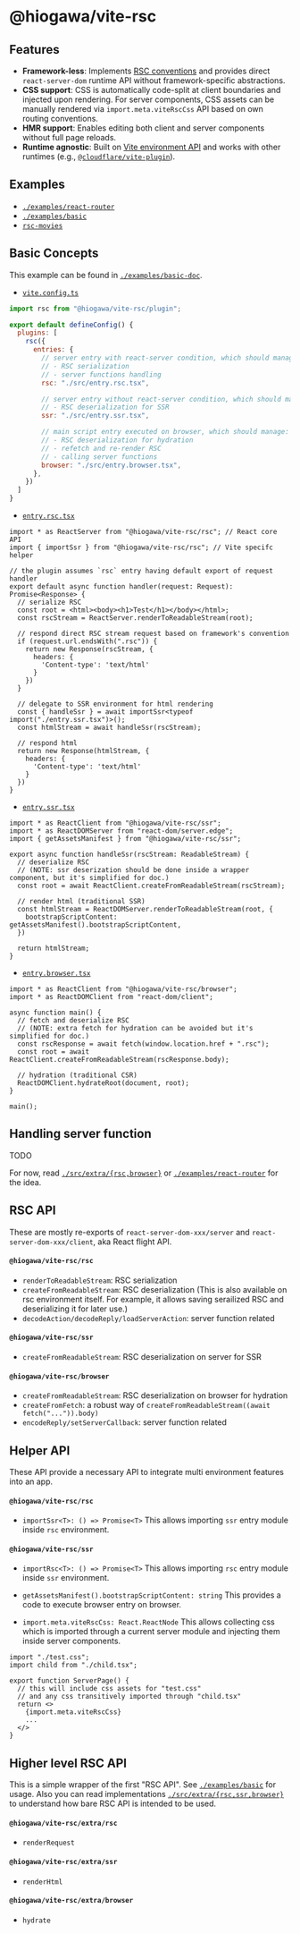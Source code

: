 # @hiogawa/vite-rsc

## Features

- **Framework-less**: Implements [RSC conventions](https://react.dev/reference/rsc/server-components) and provides direct `react-server-dom` runtime API without framework-specific abstractions.
- **CSS support**: CSS is automatically code-split at client boundaries and injected upon rendering. For server components, CSS assets can be manually rendered via `import.meta.viteRscCss` API based on own routing conventions.
- **HMR support**: Enables editing both client and server components without full page reloads.
- **Runtime agnostic**: Built on [Vite environment API](https://vite.dev/guide/api-environment.html) and works with other runtimes (e.g., [`@cloudflare/vite-plugin`](https://github.com/cloudflare/workers-sdk/tree/main/packages/vite-plugin-cloudflare)).

## Examples

- [`./examples/react-router`](./examples/react-router)
- [`./examples/basic`](./examples/basic)
- [`rsc-movies`](https://github.com/hi-ogawa/rsc-movies/)

## Basic Concepts

This example can be found in [`./examples/basic-doc`](./examples/basic-doc).

- [`vite.config.ts`](./examples/basic-doc/vite.config.ts)

```js
import rsc from "@hiogawa/vite-rsc/plugin";

export default defineConfig() {
  plugins: [
    rsc({
      entries: {
        // server entry with react-server condition, which should manage:
        // - RSC serialization
        // - server functions handling
        rsc: "./src/entry.rsc.tsx",

        // server entry without react-server condition, which should manage:
        // - RSC deserialization for SSR
        ssr: "./src/entry.ssr.tsx",

        // main script entry executed on browser, which should manage:
        // - RSC deserialization for hydration
        // - refetch and re-render RSC
        // - calling server functions
        browser: "./src/entry.browser.tsx",
      },
    })
  ]
}
```

- [`entry.rsc.tsx`](./examples/basic-doc/src/entry.rsc.tsx)

```tsx
import * as ReactServer from "@hiogawa/vite-rsc/rsc"; // React core API
import { importSsr } from "@hiogawa/vite-rsc/rsc"; // Vite specifc helper

// the plugin assumes `rsc` entry having default export of request handler
export default async function handler(request: Request): Promise<Response> {
  // serialize RSC
  const root = <html><body><h1>Test</h1></body></html>;
  const rscStream = ReactServer.renderToReadableStream(root);

  // respond direct RSC stream request based on framework's convention
  if (request.url.endsWith(".rsc")) {
    return new Response(rscStream, {
      headers: {
        'Content-type': 'text/html'
      }
    })
  }

  // delegate to SSR environment for html rendering
  const { handleSsr } = await importSsr<typeof import("./entry.ssr.tsx")>();
  const htmlStream = await handleSsr(rscStream);

  // respond html
  return new Response(htmlStream, {
    headers: {
      'Content-type': 'text/html'
    }
  })
}
```

- [`entry.ssr.tsx`](./examples/basic-doc/src/entry.ssr.tsx)

```tsx
import * as ReactClient from "@hiogawa/vite-rsc/ssr";
import * as ReactDOMServer from "react-dom/server.edge";
import { getAssetsManifest } from "@hiogawa/vite-rsc/ssr";

export async function handleSsr(rscStream: ReadableStream) {
  // deserialize RSC
  // (NOTE: ssr deserization should be done inside a wrapper component, but it's simplified for doc.)
  const root = await ReactClient.createFromReadableStream(rscStream);

  // render html (traditional SSR)
  const htmlStream = ReactDOMServer.renderToReadableStream(root, {
    bootstrapScriptContent: getAssetsManifest().bootstrapScriptContent,
  })

  return htmlStream;
}
```

- [`entry.browser.tsx`](./examples/basic-doc/src/entry.browser.tsx)

```tsx
import * as ReactClient from "@hiogawa/vite-rsc/browser";
import * as ReactDOMClient from "react-dom/client";

async function main() {
  // fetch and deserialize RSC
  // (NOTE: extra fetch for hydration can be avoided but it's simplified for doc.)
  const rscResponse = await fetch(window.location.href + ".rsc");
  const root = await ReactClient.createFromReadableStream(rscResponse.body);

  // hydration (traditional CSR)
  ReactDOMClient.hydrateRoot(document, root);
}

main();
```

## Handling server function

TODO

For now, read [`./src/extra/{rsc,browser}`](./src/extra) or [`./examples/react-router`](./examples/react-router/) for the idea.

## RSC API

These are mostly re-exports of `react-server-dom-xxx/server` and `react-server-dom-xxx/client`, aka React flight API.

#### `@hiogawa/vite-rsc/rsc`

- `renderToReadableStream`: RSC serialization
- `createFromReadableStream`: RSC deserialization (This is also available on rsc environment itself. For example, it allows saving serailized RSC and deserializing it for later use.)
- `decodeAction/decodeReply/loadServerAction`: server function related

#### `@hiogawa/vite-rsc/ssr`

- `createFromReadableStream`: RSC deserialization on server for SSR

#### `@hiogawa/vite-rsc/browser`

- `createFromReadableStream`: RSC deserialization on browser for hydration
- `createFromFetch`: a robust way of `createFromReadableStream((await fetch("...")).body)`
- `encodeReply/setServerCallback`: server function related

## Helper API

These API provide a necessary API to integrate multi environment features into an app.

#### `@hiogawa/vite-rsc/rsc`

- `importSsr<T>: () => Promise<T>`
  This allows importing `ssr` entry module inside `rsc` environment.

#### `@hiogawa/vite-rsc/ssr`

- `importRsc<T>: () => Promise<T>`
  This allows importing `rsc` entry module inside `ssr` environment.

- `getAssetsManifest().bootstrapScriptContent: string`
  This provides a code to execute browser entry on browser.

- `import.meta.viteRscCss: React.ReactNode`
  This allows collecting css which is imported through a current server module and injecting them inside server components.

```tsx
import "./test.css";
import child from "./child.tsx";

export function ServerPage() {
  // this will include css assets for "test.css"
  // and any css transitively imported through "child.tsx"
  return <>
    {import.meta.viteRscCss}
    ...
  </>
}
```

## Higher level RSC API

This is a simple wrapper of the first "RSC API". See [`./examples/basic`](./examples/basic/) for usage.
Also you can read implementations [`./src/extra/{rsc,ssr,browser}`](./src/extra/) to understand
how bare RSC API is intended to be used.

#### `@hiogawa/vite-rsc/extra/rsc`

- `renderRequest`

#### `@hiogawa/vite-rsc/extra/ssr`

- `renderHtml`

#### `@hiogawa/vite-rsc/extra/browser`

- `hydrate`
